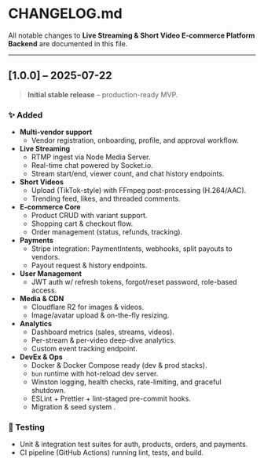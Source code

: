 # CHANGELOG.md

All notable changes to **Live Streaming & Short Video E-commerce Platform Backend** are documented in this file.

---

## [1.0.0] – 2025-07-22

> **Initial stable release** – production-ready MVP.

### ✨ Added
- **Multi-vendor support**
  - Vendor registration, onboarding, profile, and approval workflow.
- **Live Streaming**
  - RTMP ingest via Node Media Server.
  - Real-time chat powered by Socket.io.
  - Stream start/end, viewer count, and chat history endpoints.
- **Short Videos**
  - Upload (TikTok-style) with FFmpeg post-processing (H.264/AAC).
  - Trending feed, likes, and threaded comments.
- **E-commerce Core**
  - Product CRUD with variant support.
  - Shopping cart & checkout flow.
  - Order management (status, refunds, tracking).
- **Payments**
  - Stripe integration: PaymentIntents, webhooks, split payouts to vendors.
  - Payout request & history endpoints.
- **User Management**
  - JWT auth w/ refresh tokens, forgot/reset password, role-based access.
- **Media & CDN**
  - Cloudflare R2 for images & videos.
  - Image/avatar upload & on-the-fly resizing.
- **Analytics**
  - Dashboard metrics (sales, streams, videos).
  - Per-stream & per-video deep-dive analytics.
  - Custom event tracking endpoint.
- **DevEx & Ops**
  - Docker & Docker Compose ready (dev & prod stacks).
  - `bun` runtime with hot-reload dev server.
  - Winston logging, health checks, rate-limiting, and graceful shutdown.
  - ESLint + Prettier + lint-staged pre-commit hooks.
  - Migration & seed system .

### 🧪 Testing
- Unit & integration test suites for auth, products, orders, and payments.
- CI pipeline (GitHub Actions) running lint, tests, and build.
